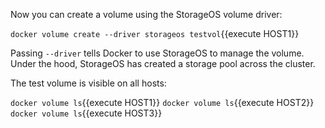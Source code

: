 Now you can create a volume using the StorageOS volume driver:

`docker volume create --driver storageos testvol`{{execute HOST1}}

Passing `--driver` tells Docker to use StorageOS to manage the volume. Under the hood, StorageOS has created a storage pool across the cluster.

The test volume is visible on all hosts:

`docker volume ls`{{execute HOST1}}
`docker volume ls`{{execute HOST2}}
`docker volume ls`{{execute HOST3}}
